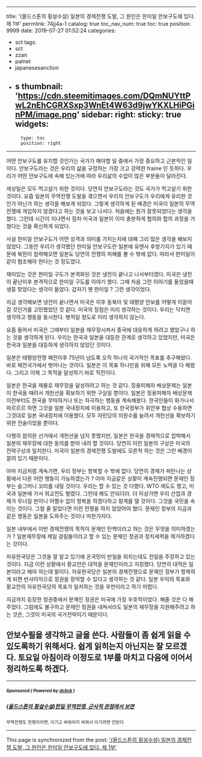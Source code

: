 
---
title: '(올드스톤의 횡설수설) 일본의 경제전쟁 도발, 그 원인은 한미일 안보구도에 있다. 제 1부'
permlink: 74jj4a-1
catalog: true
toc_nav_num: true
toc: true
position: 9999
date: 2019-07-27 01:52:24
categories:
- sct
tags:
- sct
- zzan
- palnet
- japanesesanction
- s
thumbnail: 'https://cdn.steemitimages.com/DQmNUYttPwL2nEhCGRXSxp3WnEt4W63d9jwYKXLHiPGinPM/image.png'
sidebar:
    right:
        sticky: true
widgets:
    -
        type: toc
        position: right
---


어떤 안보구도를 유지할 것인가는 국가가 해야할 일 중에서 가장 중요하고 근본적인 일이다. 안보구도라는 것은 우리의 삶을 규정하는 가장 크고 강력한 frame 인 듯하다. 우리가 어떤 안보구도에 속해 있는가에 따라 우리삶의 수없이 많은 부분들이 달라진다. 

세상일은 모두 먹고살기 위한 것이다. 당연히 안보구도라는 것도 국가가 먹고살기 위한 것이다. 요즘 일본의 무역전쟁 도발을 겪으면서 우리의 안보구도가 우리에게 유리한 것인가 아닌가 하는 생각을 해보게 되었다. 
그렇게 생각하게 된 배경은 미국이 일본의 무역전쟁에 개입하지 않겠다고 하는 것을 보고 나서다. 처음에는 뭔가 잘못되었다는 생각을 했다. 그런데 시간이 지나면서 점차 미국과 일본이 이미 충분하게 협의와 합의 과정을 거쳤다는 것을 확신하게 되었다. 

사실 한미일 안보구도가 어떤 성격과 의미를 가지는지에 대해 그리 많은 생각을 해보지 않았다. 그동안 우리가 생각했던 한미일 안보구도란 일본에 유엔사 후방기지가 있기 때문에 북한이 침략해오면 일본도 당연히 전쟁의 피해를 볼 수 밖에 없다. 따라서 한미일이 같이 협조해야 한다는 것 정도였다. 

재미있는 것은 한미일 구도가 본격화된 것은 냉전이 끝나고 나서부터였다. 미국은 냉전이 끝난이후 본격적으로 한미일 구도를 이야기 했다. 그때 처음 그런 이야기를 들었을때 생뚱 맞았다는 생각이 들었다. 갑자기 웬 한미일 ? 그런 생각이었다. 

지금 생각해보면 냉전이 끝나면서 미국은 이후 동북아 및 태평양 안보를 어떻게 이끌어갈 것인가를 고민했었던 것 같다. 미국의 장점은 미리 생각하는 것이다. 우리는 닥치면 생각하고 행동을 동시한다. 병적일 정도로 미리 생각하지 않는다.

요즘 들어서 미국은 그때부터 일본을 재무장시켜서 중국에 대응하게 하려고 했었구나 하는 것을 생각하게 된다. 우리는 한국과 일본을 대등한 관계로 생각하고 있었지만, 미국은 한국과 일본을 대등하게 생각하지 않았던 것이다.

일본은 태평양전쟁 패전이후 75년이 넘도록 오직 하나의 국가적인 목표를 추구해왔다. 바로 패전국가에서 벗어나는 것이다. 일본은 이 목표 하나만을 위해 모든 노력을 다 해왔다. 그리고 이제 그 목적을 달성하기 바로 직전이다.  

일본은 한국을 재물로 재무장을 달성하려고 하는 것 같다. 징용피해자 배상문제는 일본이 한국을 때려서 개헌선을 확보하기 위한 구실일 뿐이다. 일본은 징용피해자 배상문제 이전부터도 한국을 무마하거나 또는 자극하는 행동을 계속해왔다. 한국인들이 화가나서 파르르르 하면 그것을 일본 국내정치에 이용하고, 또 한국정부가 위안부 협상 수용하면 그것대로 일본 국내정치에 이용했다. 모두 자민당의 의원수를 늘려서 개헌선을 확보하기 위한 전술이었을 뿐이다. 

다행히 참의원 선거에서 개헌선을 넘지 못했지만, 일본은 한국을 경제적으로 압박해서 일본의 재무장에 대한 동의를 받아 내려 할 것이다. 당연히 이런 일본의 구상은 미국의 전략구상과 일치한다. 미국이 일본의 경제전쟁 도발에도 모른척 하는 것은 그런 배경이 깔려 있기 때문이다. 

아마 지금처럼 계속가면, 우리 정부는 항복할 수 밖에 없다. 당연히 경제가 파탄나는 상황에서 다른 어떤 행동이 가능하겠는가 ? 아마 지금같은 상황이 계속진행되면 문재인 정부는 슬그머니 꼬리를 내릴 것이다.  우리는 할 수 있는 것 다했다. WTO 제도도 했고, 미국과 일본에 가서 외교전도 벌였다. 그런데 해도 안되더라. 더 이상가면 우리 산업과 경제가 무너질 판이니 어쩔수 없이 항복을 하겠다하고 핑계를 댈 것이다. 그것을 국민을 속이는 것이다. 그럴 줄 알았다면 이런 전쟁을 하지 않았어야 했다. 문재인 정부의 지금과 같은 행동은 일본을 도와주는 것이나 마찬가지다. 


일본 내부에서 이번 경제전쟁의 목적이 문재인 탄핵이라고 하는 것은 무엇을 의미하겠는가 ? 일본재무장에 제일 걸림돌이라고 할 수 있는 문재인 정권과 정치세력을 제거하겠다는 것이다. 

자유한국당은 그것을 잘 알고 있기에 온국민이 반일을 외치는데도 친일을 주장하고 있는 것이다. 지금 이런 상황에서 황교안은 대적을 문재인이라고 지칭했다. 당연히 대적은 일본이라고 해야 하는데 말이다. 자유한국당은 일본의 경제전쟁으로 문재인 정부가 항복하게 되면 반사이익으로 정권을 장악할 수 있다고 생각하는 것 같다. 일본 우익의 목표와 황교안의 자유한국당의 목표가 일치하는 것을 우연이라고 하기 어렵다.   

지금까지 등장한 정권중에서 문재인 정권은 미국에 가장 우호적이었다. 해줄 것은 다 해주었다. 그럼에도 불구하고 문재인 정권을 내쳐서라도 일본의 재무장을 지원해주려고 하는 것은, 그것이 미국의 국가전략이기 때문이다. 

## 안보수필을 생각하고 글을 쓴다. 사람들이 좀 쉽게 읽을 수 있도록하기 위해서다. 쉽게 읽히는지 아닌지는 잘 모르겠다. 토요일 아침이라 이정도로 1부를 마치고 다음에 이어서 정리하도록 하겠다.

---

#####  <sub> **Sponsored ( Powered by [dclick](https://www.dclick.io) )** </sub>
##### [(올드스톤의 횡설수설)한일 무역전쟁, 군사적 관점에서 보면](https://api.dclick.io/v1/c?x=eyJhbGciOiJIUzI1NiIsInR5cCI6IkpXVCJ9.eyJjIjoib2xkc3RvbmUiLCJzIjoiNzRqajRhLTEiLCJhIjpbInQtMjAyNiJdLCJ1cmwiOiJodHRwOi8vb2xkc3RvbmUuZG90aG9tZS5jby5rci9rb3JlYS1qYXBhbi10cmFkZXdhci12aWN0b3J5LWRlZmVhdC8iLCJpYXQiOjE1NjQxOTQxNDIsImV4cCI6MTg3OTU1NDE0Mn0.qLLkJtefff70Bp4cvHx1m51Wf_a3F6Ktw7ZwGHcANaM)
<sup>무역전쟁도 전쟁이라면, 이기고 싸워야지 싸워서 이기려면 안된다</sup>

- - -

This page is synchronized from the post: ['(올드스톤의 횡설수설) 일본의 경제전쟁 도발, 그 원인은 한미일 안보구도에 있다. 제 1부'](https://steemit.com/@oldstone/74jj4a-1)
